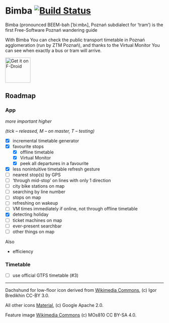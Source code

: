 # Bimba [![Build Status](https://travis-ci.org/apiote/Bimba.svg?branch=master)](https://travis-ci.org/apiote/Bimba)
Bimba (pronounced BEEM-bah [ˈbiːmbʌ], Poznań subdialect for ‘tram’) is the first Free-Software Poznań wandering guide

With Bimba You can check the public transport timetable in Poznań agglomeration (run by ZTM Poznań), and thanks to the Virtual Monitor You can see when exactly a bus or tram will arrive.

<a href="https://f-droid.org/packages/ml.adamsprogs.bimba/" target="_blank">
<img src="https://f-droid.org/badge/get-it-on.png" alt="Get it on F-Droid" height="80"/></a>

## Roadmap

### App

*more important higher*

*(tick – released, M – on master, T – testing)*

* [x] incremental timetable generator
* [x] favourite stops
    * [x] offline timetable
    * [x] Virtual Monitor
    * [x] peek all departures in a favourite
* [x] less nonintuitive timetable refresh gesture
* [ ] nearest stop(s) by GPS
* [ ] ‘through mid-stop’ on lines with only 1 direction
* [ ] city bike stations on map
* [ ] searching by line number
* [ ] stops on map
* [ ] refreshing on wakeup
* [ ] VM times immediately if online, not through offline timetable
* [x] detecting holiday
* [ ] ticket machines on map
* [ ] ever-present searchbar
* [ ] other things on map

Also
* efficiency

### Timetable

* [ ] use official GTFS timetable (#3)

---

Dachshund for low-floor icon derived from [Wikimedia Commons](https://commons.wikimedia.org/wiki/File:Short-haired-Dachshund.jpg), (c) Igor Bredikhin CC-BY 3.0.

All other icons [Material](https://material.io/icons), (c) Google Apache 2.0.

Feature image [Wikimedia Commons](https://commons.wikimedia.org/wiki/File:Poznan._Kaponiera_finally_opened_(44).jpg) (c) MOs810 CC BY-SA 4.0.
